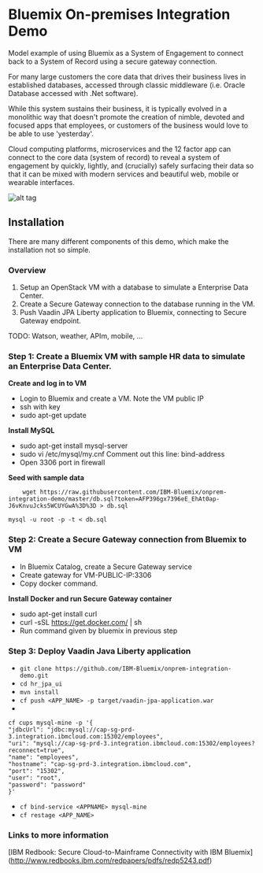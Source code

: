 # Bluemix On-premises Integration Demo
Model example of using Bluemix as a System of Engagement to connect back to a System of Record using a secure gateway connection.

For many large customers the core data that drives their business lives in established databases, accessed through classic middleware (i.e. Oracle Database accessed with .Net software).

While this system sustains their business, it is typically evolved in a monolithic way that doesn't promote the creation of nimble, devoted and focused apps that employees, or customers of the business would love to be able to use 'yesterday'.

Cloud computing platforms, microservices and the 12 factor app can connect to the core data (system of record) to reveal a system of engagement by quickly, lightly, and (crucially) safely surfacing their data so that it can be mixed with modern services and beautiful web, mobile or wearable interfaces.

![alt tag](https://raw.githubusercontent.com/IBM-Bluemix/onprem-integration-demo/master/Architecture.png?token=AFP3905kOoeJUFAYGzPbQgMuU_Q4RImlks5WBcJvwA%3D%3D)

## Installation
There are many different components of this demo, which make the installation not so simple. 

### Overview

1) Setup an OpenStack VM with a database to simulate a Enterprise Data Center.
2) Create a Secure Gateway connection to the database running in the VM.
3) Push Vaadin JPA Liberty application to Bluemix, connecting to Secure Gateway endpoint.

TODO: Watson, weather, APIm, mobile, ...

### Step 1: Create a Bluemix VM with sample HR data to simulate an Enterprise Data Center. 
**Create and log in to VM**

- Login to Bluemix and create a VM. Note the VM public IP
- ssh with key
- sudo apt-get update

**Install MySQL**
- sudo apt-get install mysql-server
- sudo vi /etc/mysql/my.cnf 
Comment out this line: bind-address
- Open 3306 port in firewall

**Seed with sample data**

`    wget https://raw.githubusercontent.com/IBM-Bluemix/onprem-integration-demo/master/db.sql?token=AFP396gx7396eE_EhAt0ap-J6vKnvuJcks5WCUYGwA%3D%3D > db.sql`

`mysql -u root -p -t < db.sql`

### Step 2: Create a Secure Gateway connection from Bluemix to VM
- In Bluemix Catalog, create a Secure Gateway service
- Create gateway for VM-PUBLIC-IP:3306
- Copy docker command.

**Install Docker and run Secure Gateway container**
- sudo apt-get install curl
- curl -sSL https://get.docker.com/ | sh
- Run command given by bluemix in previous step

### Step 3: Deploy Vaadin Java Liberty application
- `git clone https://github.com/IBM-Bluemix/onprem-integration-demo.git`
- `cd hr_jpa_ui`
- `mvn install`
- `cf push <APP_NAME> -p target/vaadin-jpa-application.war`
- 
```
cf cups mysql-mine -p '{
"jdbcUrl": "jdbc:mysql://cap-sg-prd-3.integration.ibmcloud.com:15302/employees",
"uri": "mysql://cap-sg-prd-3.integration.ibmcloud.com:15302/employees?reconnect=true",
"name": "employees",
"hostname": "cap-sg-prd-3.integration.ibmcloud.com",
"port": "15302",
"user": "root",
"password": "password"
}'
```
- `cf bind-service <APPNAME> mysql-mine`
- `cf restage <APP_NAME>`

### Links to more information

[IBM Redbook: Secure Cloud-to-Mainframe Connectivity with IBM Bluemix] (http://www.redbooks.ibm.com/redpapers/pdfs/redp5243.pdf)